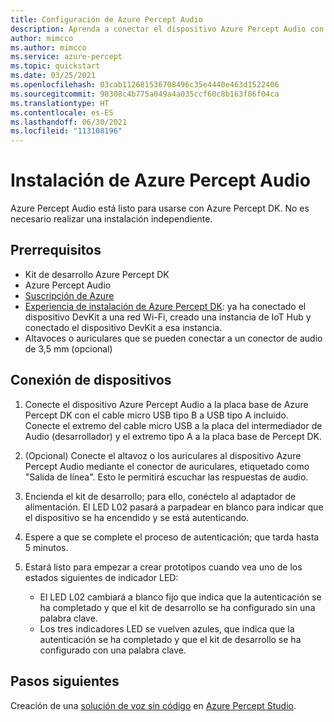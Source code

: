 ```yaml
---
title: Configuración de Azure Percept Audio
description: Aprenda a conectar el dispositivo Azure Percept Audio con Azure Percept DK
author: mimcco
ms.author: mimcco
ms.service: azure-percept
ms.topic: quickstart
ms.date: 03/25/2021
ms.openlocfilehash: 03cab112681536708496c35e4440e463d1522406
ms.sourcegitcommit: 98308c4b775a049a4a035ccf60c8b163f86f04ca
ms.translationtype: HT
ms.contentlocale: es-ES
ms.lasthandoff: 06/30/2021
ms.locfileid: "113108196"
---
```

# <a name="azure-percept-audio-setup"></a>Instalación de Azure Percept Audio

Azure Percept Audio está listo para usarse con Azure Percept DK. No es necesario realizar una instalación independiente.

## <a name="prerequisites"></a>Prerrequisitos

- Kit de desarrollo Azure Percept DK
- Azure Percept Audio
- [Suscripción de Azure](https://azure.microsoft.com/free/)
- [Experiencia de instalación de Azure Percept DK](./quickstart-percept-dk-set-up.md): ya ha conectado el dispositivo DevKit a una red Wi-Fi, creado una instancia de IoT Hub y conectado el dispositivo DevKit a esa instancia.
- Altavoces o auriculares que se pueden conectar a un conector de audio de 3,5 mm (opcional)

## <a name="connecting-your-devices"></a>Conexión de dispositivos

1. Conecte el dispositivo Azure Percept Audio a la placa base de Azure Percept DK con el cable micro USB tipo B a USB tipo A incluido. Conecte el extremo del cable micro USB a la placa del intermediador de Audio (desarrollador) y el extremo tipo A a la placa base de Percept DK.

1. (Opcional) Conecte el altavoz o los auriculares al dispositivo Azure Percept Audio mediante el conector de auriculares, etiquetado como "Salida de línea". Esto le permitirá escuchar las respuestas de audio.

1. Encienda el kit de desarrollo; para ello, conéctelo al adaptador de alimentación. El LED L02 pasará a parpadear en blanco para indicar que el dispositivo se ha encendido y se está autenticando.

1. Espere a que se complete el proceso de autenticación; que tarda hasta 5 minutos.

1. Estará listo para empezar a crear prototipos cuando vea uno de los estados siguientes de indicador LED:

    - El LED L02 cambiará a blanco fijo que indica que la autenticación se ha completado y que el kit de desarrollo se ha configurado sin una palabra clave.
    - Los tres indicadores LED se vuelven azules, que indica que la autenticación se ha completado y que el kit de desarrollo se ha configurado con una palabra clave.

## <a name="next-steps"></a>Pasos siguientes

Creación de una [solución de voz sin código](./tutorial-no-code-speech.md) en [Azure Percept Studio](https://go.microsoft.com/fwlink/?linkid=2135819).
